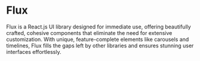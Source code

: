 # Flux
Flux is a React.js UI library designed for immediate use, offering beautifully crafted, cohesive components that eliminate the need for extensive customization. With unique, feature-complete elements like carousels and timelines, Flux fills the gaps left by other libraries and ensures stunning user interfaces effortlessly.

